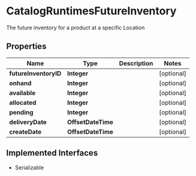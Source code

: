 

# CatalogRuntimesFutureInventory

The future inventory for a product at a specific Location

## Properties

| Name | Type | Description | Notes |
|------------ | ------------- | ------------- | -------------|
|**futureInventoryID** | **Integer** |  |  [optional] |
|**onhand** | **Integer** |  |  [optional] |
|**available** | **Integer** |  |  [optional] |
|**allocated** | **Integer** |  |  [optional] |
|**pending** | **Integer** |  |  [optional] |
|**deliveryDate** | **OffsetDateTime** |  |  [optional] |
|**createDate** | **OffsetDateTime** |  |  [optional] |


## Implemented Interfaces

* Serializable



